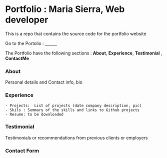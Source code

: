 # Portfolio : Maria Sierra, Web developer

This is a repo that contains the source code for the portfolio website 

Go to the Portolio :  ______

The Portfolio have the following sections : **About**, **Experience**, **Testimonial** , **ContactMe**

### About 

Personal details and Contact info, bio 

### Experience 

    - Projects:  List of projects (date company description, pic)
    - Skils : Summary of the skills and links to Github projects 
    - Resume: to be downloaded
    
### Testimonial

Testimonials or recommendations from previous clients or employers

### Contact Form 
